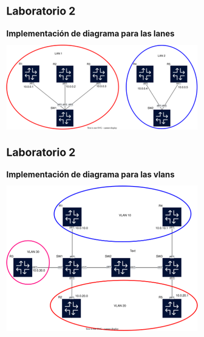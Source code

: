 # Laboratorio 2

## Implementación de diagrama para las lanes

![lab2_lan.clab.svg](lan/lab2_lan.clab.svg)

# Laboratorio 2

## Implementación de diagrama para las vlans

![lab2_vlan.clab.svg](vlan/lab2_vlan.clab.svg)